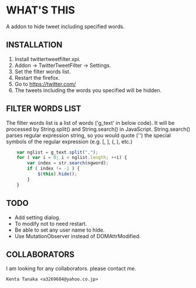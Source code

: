WHAT'S THIS
===========
  A addon to hide tweet including specified words.


INSTALLATION
------------

1. Install twittertweetfilter.xpi.
2. Addon -> TwitterTweetFilter -> Settings.
3. Set the filter words list.
4. Restart the firefox.
5. Go to https://twitter.com/
6. The tweets including the words you specified will be hidden.


FILTER WORDS LIST
-----------------

  The filter words list is a list of words ('g_text' in below code). It will be processed by String.split() and String.search() in JavaScript. String.search() parses regular expression string, so you would quote ('\') the special symbols of the regular expression (e.g. [, ], (, ), etc.)


```javascript
    var nglist = g_text.split(",");
    for ( var i = 0; i < nglist.length; ++i) {
        var index = str.search(ngword);
        if ( index != -1 ) {
            $(this).hide();
        }
    }
```


TODO
----

- Add setting dialog.
- To modify not to need restart.
- Be able to set any user name to hide.
- Use MutationObserver instead of DOMAttrModified.


COLLABORATORS
-------------

  I am looking for any collaborators. please contact me.

    Kenta Tanaka <a3269684@yahoo.co.jp>

